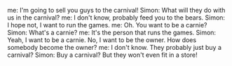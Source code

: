 me: I'm going to sell you guys to the carnival!
Simon: What will they do with us in the carnival?
me: I don't know, probably feed you to the bears.
Simon: I hope not, I want to run the games.
me: Oh. You want to be a carnie?
Simon: What's a carnie?
me: It's the person that runs the games.
Simon: Yeah, I want to be a carnie. No, I want to be the owner. How does somebody become the owner?
me: I don't know. They probably just buy a carnival?
Simon: Buy a carnival? But they won't even fit in a store!
